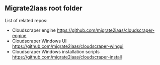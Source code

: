 ## Migrate2Iaas root folder

List of related repos:

- Cloudscraper engine https://github.com/migrate2iaas/cloudscraper-engine
- Cloudscraper Windows UI https://github.com/migrate2iaas/cloudscraper-wingui
- Cloudscraper Windows installation scripts https://github.com/migrate2iaas/cloudscraper-install
